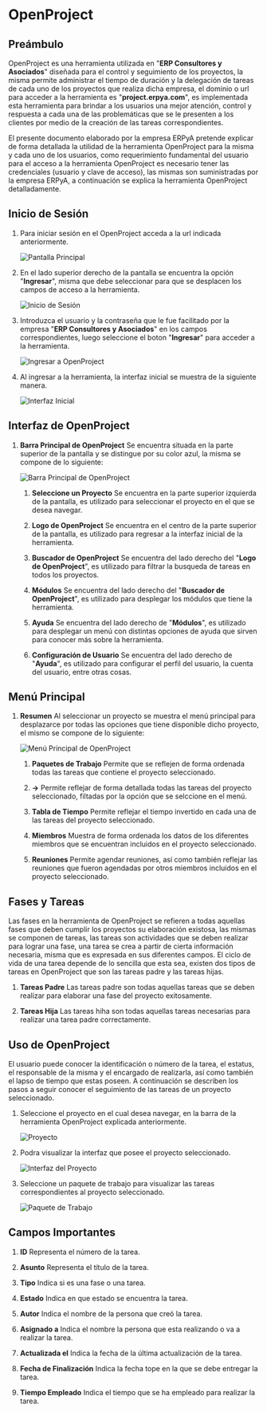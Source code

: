 # **OpenProject** 

## **Preámbulo**

OpenProject es una herramienta utilizada en "**ERP Consultores y Asociados**" diseñada para el control y seguimiento de los proyectos, la misma permite administrar el tiempo de duración y la delegación de tareas de cada uno de los proyectos que realiza dicha empresa, el dominio o url para acceder a la herramienta es "**project.erpya.com**", es implementada esta herramienta para brindar a los usuarios una mejor atención, control y respuesta a cada una de las problemáticas que se le presenten a los clientes por medio de la creación de las tareas correspondientes.

El presente documento elaborado por la empresa ERPyA pretende explicar de forma detallada la utilidad de la herramienta OpenProject para la misma y cada uno de los usuarios, como requerimiento fundamental del usuario para el acceso a la herramienta OpenProject es necesario tener las credenciales (usuario y clave de acceso), las mismas son suministradas por la empresa ERPyA, a continuación se explica la herramienta OpenProject detalladamente.

## **Inicio de Sesión**

1. Para iniciar sesión en el OpenProject acceda a la url indicada anteriormente.

    ![Pantalla Principal](../resources/principal.png "Pantalla Principal")

1. En el lado superior derecho de la pantalla se encuentra la opción "**Ingresar**", misma que debe seleccionar para que se desplacen los campos de acceso a la herramienta.

    ![Inicio de Sesión](../resources/inicio.png "Inicio de Sesión")

1. Introduzca el usuario y la contraseña que le fue facilitado por la empresa "**ERP Consultores y Asociados**" en los campos correspondientes, luego seleccione el boton "**Ingresar**" para acceder a la herramienta.

    ![Ingresar a OpenProject](../resources/ingresar.png "Ingresar a OpenProject")

1. Al ingresar a la herramienta, la interfaz inicial se muestra de la siguiente manera.

    ![Interfaz Inicial](../resources/inicial.png "Interfaz Inicial")

## **Interfaz de OpenProject**

1. **Barra Principal de OpenProject** Se encuentra situada en la parte superior de la pantalla y se distingue por su color azul, la misma se compone de lo siguiente:

    ![Barra Principal de OpenProject](../resources/barra.png "Barra Principal de OpenProject")

    1. **Seleccione un Proyecto** Se encuentra en la parte superior izquierda de la pantalla, es utilizado para seleccionar el proyecto en el que se desea navegar. 

    1. **Logo de OpenProject** Se encuentra en el centro de la parte superior de la pantalla, es utilizado para regresar a la interfaz inicial de la herramienta.

    1. **Buscador de OpenProject** Se encuentra del lado derecho del "**Logo de OpenProject**", es utilizado para filtrar la busqueda de tareas en todos los proyectos.

    1. **Módulos** Se encuentra del lado derecho del "**Buscador de OpenProject**", es utilizado para desplegar los módulos que tiene la herramienta.

    1. **Ayuda** Se encuentra del lado derecho de "**Módulos**", es utilizado para desplegar un menú con distintas opciones de ayuda que sirven para conocer más sobre la herramienta.

    1. **Configuración de Usuario** Se encuentra del lado derecho de "**Ayuda**", es utilizado para configurar el perfil del usuario, la cuenta del usuario, entre otras cosas.

## **Menú Principal** 

1. **Resumen** Al seleccionar un proyecto se muestra el menú principal para desplazarce por todas las opciones que tiene disponible dicho proyecto, el mismo se compone de lo siguiente: 

    ![Menú Principal de OpenProject](../resources/proyecto.png "Menú Principal de OpenProject")

    1. **Paquetes de Trabajo** Permite que se reflejen de forma ordenada todas las tareas que contiene el proyecto seleccionado.

    1. **->** Permite reflejar de forma detallada todas las tareas del proyecto seleccionado, filtadas por la opción que se selccione en el menú.

    1. **Tabla de Tiempo** Permite reflejar el tiempo invertido en cada una de las tareas del proyecto seleccionado.

    1. **Miembros** Muestra de forma ordenada los datos de los diferentes miembros que se encuentran incluidos en el proyecto seleccionado.

    1. **Reuniones** Permite agendar reuniones, así como también reflejar las reuniones que fueron agendadas por otros miembros incluidos en el proyecto seleccionado.

## **Fases y Tareas**

Las fases en la herramienta de OpenProject se refieren a todas aquellas fases que deben cumplir los proyectos su elaboración existosa, las mismas se componen de tareas, las tareas son actividades que se deben realizar para lograr una fase, una tarea se crea a partir de cierta información necesaria, misma que es expresada en sus diferentes campos. El ciclo de vida de una tarea depende de lo sencilla que esta sea, existen dos tipos de tareas en OpenProject que son las tareas padre y las tareas hijas. 

1. **Tareas Padre** Las tareas padre son todas aquellas tareas que se deben realizar para elaborar una fase del proyecto exitosamente.

1. **Tareas Hija** Las tareas hiha son todas aquellas tareas necesarias para realizar una tarea padre correctamente.

## **Uso de OpenProject**

El usuario puede conocer la identificación o número de la tarea, el estatus, el responsable de la misma y el encargado de realizarla, así como también el lapso de tiempo que estas poseen. A continuación se describen los pasos a seguir conocer el seguimiento de las tareas de un proyecto seleccionado.

1. Seleccione el proyecto en el cual desea navegar, en la barra de la herramienta OpenProject explicada anteriormente.

    ![Proyecto](../resources/selecproyecto.png "Proyecto")

1. Podra visualizar la interfaz que posee el proyecto seleccionado.

    ![Interfaz del Proyecto](../resources/interfaz.png "Interfaz del Proyecto")

1. Seleccione un paquete de trabajo para visualizar las tareas correspondientes al proyecto seleccionado.

    ![Paquete de Trabajo](../resources/paquete.png "Paquete de Trabajo")

## **Campos Importantes**

1. **ID** Representa el número de la tarea.

1. **Asunto** Representa el título de la tarea.

1. **Tipo** Indica si es una fase o una tarea.

1. **Estado** Indica en que estado se encuentra la tarea.

1. **Autor** Indica el nombre de la persona que creó la tarea.

1. **Asignado a** Indica el nombre la persona que esta realizando o va a realizar la tarea.

1. **Actualizada el** Indica la fecha de la última actualización de la tarea.

1. **Fecha de Finalización** Indica la fecha tope en la que se debe entregar la tarea.

1. **Tiempo Empleado** Indica el tiempo que se ha empleado para realizar la tarea.